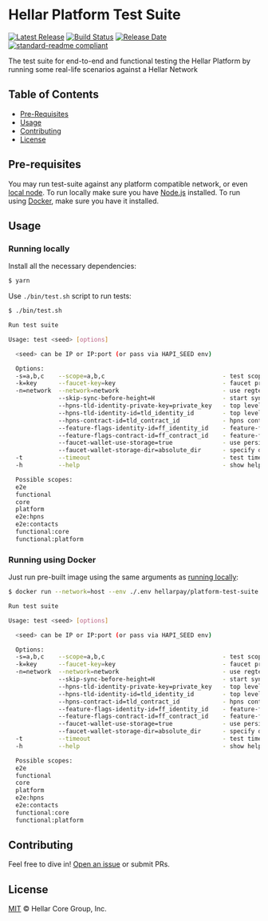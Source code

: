 # Hellar Platform Test Suite

[![Latest Release](https://img.shields.io/github/v/release/hellarpro/platform-test-suite)](https://github.com/hellarpay/platform-test-suite/releases/latest)
[![Build Status](https://github.com/hellarpro/platform-test-suite/actions/workflows/test_and_release.yml/badge.svg)](https://github.com/hellarpro/platform-test-suite/actions/workflows/test_and_release.yml)
[![Release Date](https://img.shields.io/github/release-date/hellarpro/platform-test-suite)](https://img.shields.io/github/release-date/hellarpro/platform-test-suite)
[![standard-readme compliant](https://img.shields.io/badge/readme%20style-standard-brightgreen)](https://github.com/RichardLitt/standard-readme)

The test suite for end-to-end and functional testing the Hellar Platform by running some real-life scenarios against a Hellar Network

## Table of Contents
- [Pre-Requisites](#pre-requisites)
- [Usage](#usage)
- [Contributing](#contributing)
- [License](#license)

## Pre-requisites

You may run test-suite against any platform compatible network, or even [local node](https://github.com/hellarpay/platform/tree/master/packages/hellarmate).
To run locally make sure you have [Node.js](https://nodejs.org/) installed.
To run using [Docker](https://www.docker.com/), make sure you have it installed.

## Usage

### Running locally

Install all the necessary dependencies:

```sh
$ yarn
```

Use `./bin/test.sh` script to run tests:

```sh
$ ./bin/test.sh

Run test suite

Usage: test <seed> [options]

  <seed> can be IP or IP:port (or pass via HAPI_SEED env)

  Options:
  -s=a,b,c    --scope=a,b,c                                 - test scope to run
  -k=key      --faucet-key=key                              - faucet private key string
  -n=network  --network=network                             - use regtest, devnet or testnet
              --skip-sync-before-height=H                   - start sync funding wallet from specific height
              --hpns-tld-identity-private-key=private_key   - top level identity private key
              --hpns-tld-identity-id=tld_identity_id        - top level identity id
              --hpns-contract-id=tld_contract_id            - hpns contract id
              --feature-flags-identity-id=ff_identity_id    - feature-flags contract id
              --feature-flags-contract-id=ff_contract_id    - feature-flags contract id
              --faucet-wallet-use-storage=true              - use persistent wallet storage for faucet
              --faucet-wallet-storage-dir=absolute_dir      - specify directory where faucet wallet persistent storage will be stored
  -t          --timeout                                     - test timeout in milliseconds
  -h          --help                                        - show help

  Possible scopes:
  e2e
  functional
  core
  platform
  e2e:hpns
  e2e:contacts
  functional:core
  functional:platform
```

### Running using Docker

Just run pre-built image using the same arguments as [running locally](#running-locally):

```sh
$ docker run --network=host --env ./.env hellarpay/platform-test-suite

Run test suite

Usage: test <seed> [options]

  <seed> can be IP or IP:port (or pass via HAPI_SEED env)

  Options:
  -s=a,b,c    --scope=a,b,c                                 - test scope to run
  -k=key      --faucet-key=key                              - faucet private key string
  -n=network  --network=network                             - use regtest, devnet or testnet
              --skip-sync-before-height=H                   - start sync funding wallet from specific height
              --hpns-tld-identity-private-key=private_key   - top level identity private key
              --hpns-tld-identity-id=tld_identity_id        - top level identity id
              --hpns-contract-id=tld_contract_id            - hpns contract id
              --feature-flags-identity-id=ff_identity_id    - feature-flags contract id
              --feature-flags-contract-id=ff_contract_id    - feature-flags contract id
              --faucet-wallet-use-storage=true              - use persistent wallet storage for faucet
              --faucet-wallet-storage-dir=absolute_dir      - specify directory where faucet wallet persistent storage will be stored
  -t          --timeout                                     - test timeout in milliseconds
  -h          --help                                        - show help

  Possible scopes:
  e2e
  functional
  core
  platform
  e2e:hpns
  e2e:contacts
  functional:core
  functional:platform
```

## Contributing

Feel free to dive in! [Open an issue](https://github.com/hellarpay/platform/issues/new/choose) or submit PRs.

## License

[MIT](LICENSE) &copy; Hellar Core Group, Inc.
